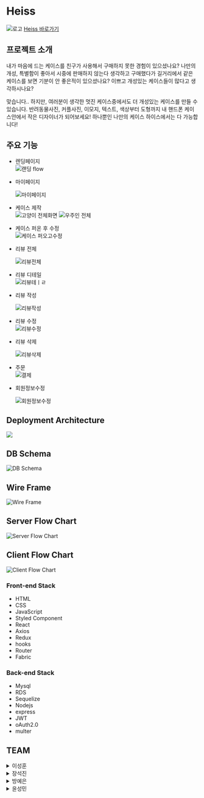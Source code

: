 # Heiss

![로고](https://user-images.githubusercontent.com/68473415/132611328-7638a5ed-2523-4ce1-a03a-dd7d9919c37c.png)
[Heiss 바로가기](https://heiss.shop/)

## 프로젝트 소개
내가 마음에 드는 케이스를 친구가 사용해서 구매하지 못한 경험이 있으셨나요?
나만의 개성, 특별함이 좋아서 시중에 판매하지 않는다 생각하고 구매했다가 길거리에서 같은 케이스를 보면 기분이 안 좋은적이 있으셨나요?
이쁘고 개성있는 케이스들이 많다고 생각하시나요?

맞습니다..
하지만, 여러분이 생각한 멋진 케이스중에서도 더 개성있는 케이스를 만들 수 있습니다.
반려동물사진, 커플사진, 이모지, 텍스트, 색상부터 도형까지 내 핸드폰 케이스안에서 작은 디자이너가 되어보세요!
하나뿐인 나만의 케이스 하이스에서는 다 가능합니다!

## 주요 기능

- 렌딩페이지  
    ![랜딩 flow](https://user-images.githubusercontent.com/68473415/136419297-3ceb23ba-38f1-49b2-b147-2b96cba12bf9.gif)

- 마이페이지
 
    ![마이페이지](https://user-images.githubusercontent.com/79984511/137337918-c71e2d6a-5619-4469-a656-437556f000ff.gif)

- 케이스 제작  
    ![고양이 전체화면](https://user-images.githubusercontent.com/68473415/136501866-4365d2e1-da80-4aa6-af9f-3128005088ac.gif)
    ![우주인 전체](https://user-images.githubusercontent.com/68473415/136501879-13cceadc-1805-4766-8e46-073df1569a82.gif)

- 케이스 퍼온 후 수정    
    ![케이스 퍼오고수정](https://user-images.githubusercontent.com/79984511/137337623-bf85f945-956d-40e7-b9a1-b44715f0969d.gif)

- 리뷰 전체 
 
    ![리뷰전체](https://user-images.githubusercontent.com/79984511/137338560-30ee5360-522b-4a55-8558-67ff9677866e.gif)

- 리뷰 디테일    
    ![리뷰테ㅣㄹ](https://user-images.githubusercontent.com/79984511/137337563-c212846c-a994-4a23-ad11-513cbec307c1.gif)

- 리뷰 작성
 
    ![리뷰작성](https://user-images.githubusercontent.com/79984511/137337469-2a0c7ae8-64bc-46fc-806e-314c010f590f.gif)       
    
- 리뷰 수정    
    ![리뷰수정](https://user-images.githubusercontent.com/79984511/137337533-61fd0473-1063-43f4-98b8-efe36cab39fc.gif)
    
- 리뷰 삭제
 
    ![리뷰삭제](https://user-images.githubusercontent.com/79984511/137337597-dcf610d6-d600-41bf-95ee-325e7d1eb5ec.gif)

- 주문  
    ![결제](https://user-images.githubusercontent.com/79984511/137336999-b74a630c-bdab-469d-bf89-f276a9a2adc7.gif)
    
- 회원정보수정
 
    ![회원정보수정](https://user-images.githubusercontent.com/79984511/137338909-06ffa854-15fd-464d-9a96-961b34b91d93.gif)

## Deployment Architecture
![](https://user-images.githubusercontent.com/79843401/136426704-a187487c-766a-4073-aaa2-fef5e3be3b05.png)

## DB Schema
![DB Schema](https://cdn.discordapp.com/attachments/884333098534334486/894843541799440435/unknown.png)

## Wire Frame
![Wire Frame](https://user-images.githubusercontent.com/68473415/136408480-2b702eef-15b4-43f6-af0b-a5e987366922.png)

## Server Flow Chart
![Server Flow Chart](https://user-images.githubusercontent.com/68473415/136436576-2b13f32a-1891-498f-b171-277b9cb6046e.jpg)

## Client Flow Chart
![Client Flow Chart](https://cdn.discordapp.com/attachments/884333098534334486/895709678728798268/Heiss_FlowChart_1.jpg)

### Front-end Stack
- HTML
- CSS
- JavaScript
- Styled Component
- React
- Axios
- Redux
- hooks
- Router
- Fabric

### Back-end Stack
- Mysql
- RDS
- Sequelize
- Nodejs
- express
- JWT
- oAuth2.0
- multer

## TEAM 

<details>
<summary>이성훈</summary>
<div markdown="1">       

* position : Front-End
* contribution :
    - 전체적인 디자인 및 애니메이션 구현
    - Fabric으로 메인기능인 케이스 제작 기능 구현
    - theme.js를 통한 CSS 코드 리팩토링
    - 보관함, 장바구니, 주문내역 axios 구현
</div>
</details>

<details>
<summary>장석진</summary>
<div markdown="1">       

* position : Front-End
* contribution 
</div>
</details>

<details>
<summary>방예은</summary>
<div markdown="1">       

* position : Back-End
* contribution : 
    - [Front]
        - 회원기능 (로그인, 회원가입, 회원정보수정, 비밀번호찾기, 회원탈퇴)
        - 리뷰기능구현/모달 반응형 CSS (리뷰작성 및 수정 삭제, 리뷰 좋아요, 케이스 퍼가기)
        - 모달구현 및 CSS (alert, confirm, 보관함, 회원수정, 탈퇴, 비밀번호 찾기 모달)
        - 마이페이지 반응형 CSS
    - [Back]
        - API작성 (리뷰 CRUD, 케이스 CRUD, 장바구니 CRD, 보관함 CRD)
        - 배포 (AWS를 이용한 서버, 클라이언트 배포 자동화)
        - Sequelize / DB구축
</div>
</details>

<details>
<summary>윤성민</summary>
<div markdown="1">   
    
* position : Back-End
* contribution :
    
    -API작성
    -이미지 처리
    -Paypal 결제
    -이메일 인증

</div>
</details>
